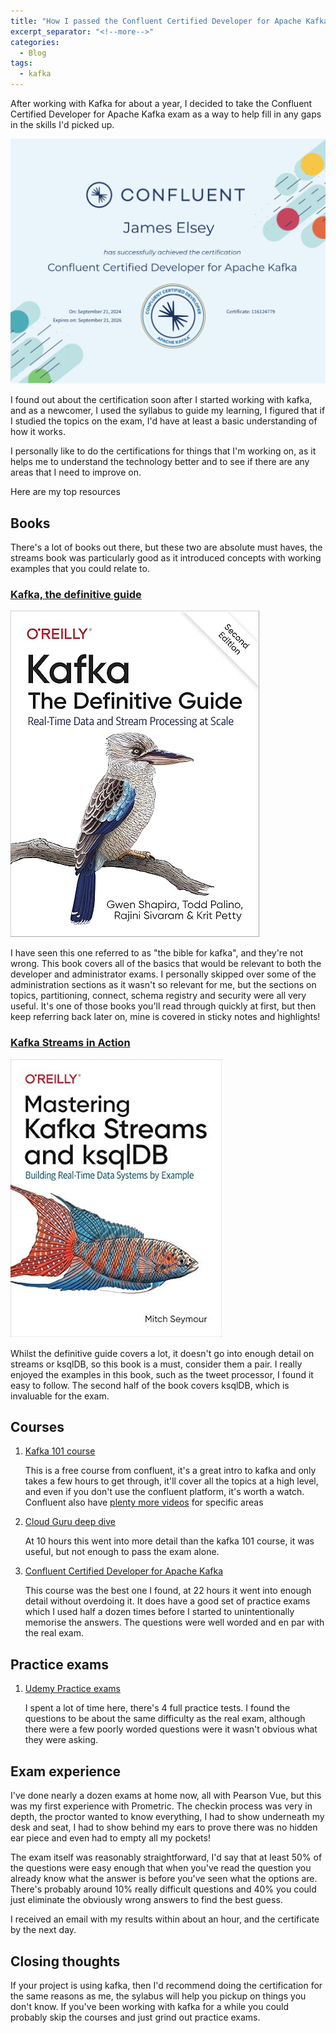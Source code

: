 ```yaml
---
title: "How I passed the Confluent Certified Developer for Apache Kafka"
excerpt_separator: "<!--more-->"
categories:
  - Blog
tags:
  - kafka
---
```

After working with Kafka for about a year, I decided to take the Confluent Certified Developer for Apache Kafka exam as a way to help fill in any gaps in the skills I'd picked up. 

![](/assets/post_images/2024/ccdak.png)

I found out about the certification soon after I started working with kafka, and as a newcomer, I used the syllabus to guide my learning, I figured that if I studied the topics on the exam, I'd have at least a basic understanding of how it works.

I personally like to do the certifications for things that I'm working on, as it helps me to understand the technology better and to see if there are any areas that I need to improve on.

Here are my top resources

## Books
There's a lot of books out there, but these two are absolute must haves, the streams book was particularly good as it introduced concepts with working examples that you could relate to.

### [Kafka, the definitive guide](https://amzn.asia/d/6o9MbCz)
![](/assets/post_images/2024/kafkadefinitiveguide.jpg) 

I have seen this one referred to as "the bible for kafka", and they're not wrong. This book covers all of the basics that would be relevant to both the developer and administrator exams. I personally skipped over some of the administration sections as it wasn't so relevant for me, but the sections on topics, partitioning, connect, schema registry and security were all very useful. It's one of those books you'll read through quickly at first, but then keep referring back later on, mine is covered in sticky notes and highlights!

### [Kafka Streams in Action](https://amzn.asia/d/bZbwEBx)
![](/assets/post_images/2024/kafkastreamsbook.jpg) 

Whilst the definitive guide covers a lot, it doesn't go into enough detail on streams or ksqlDB, so this book is a must, consider them a pair. I really enjoyed the examples in this book, such as the tweet processor, I found it easy to follow. The second half of the book covers ksqlDB, which is invaluable for the exam.

## Courses
1. [Kafka 101 course](https://developer.confluent.io/courses/apache-kafka/events/)

   This is a free course from confluent, it's a great intro to kafka and only takes a few hours to get through, it'll cover all the topics at a high level, and even if you don't use the confluent platform, it's worth a watch. Confluent also have [plenty more videos](https://developer.confluent.io/courses/?course=for-developers#fundamentals) for specific areas  
2. [Cloud Guru deep dive](https://www.pluralsight.com/cloud-guru/courses/apache-kafka-deep-dive)
   
   At 10 hours this went into more detail than the kafka 101 course, it was useful, but not enough to pass the exam alone.
3. [Confluent Certified Developer for Apache Kafka](https://www.pluralsight.com/cloud-guru/courses/confluent-certified-developer-for-apache-kafka-ccdak)

   This course was the best one I found, at 22 hours it went into enough detail without overdoing it. It does have a good set of practice exams which I used half a dozen times before I started to unintentionally memorise the answers. The questions were well worded and en par with the real exam.

## Practice exams
1. [Udemy Practice exams](https://www.udemy.com/course/confluent-certified-apache-kafka-developer-practice-exams)

   I spent a lot of time here, there's 4 full practice tests. I found the questions to be about the same difficulty as the real exam, although there were a few poorly worded questions were it wasn't obvious what they were asking.

## Exam experience
I've done nearly a dozen exams at home now, all with Pearson Vue, but this was my first experience with Prometric. The checkin process was very in depth, the proctor wanted to know everything, I had to show underneath my desk and seat, I had to show behind my ears to prove there was no hidden ear piece and even had to empty all my pockets!

The exam itself was reasonably straightforward, I'd say that at least 50% of the questions were easy enough that when you've read the question you already know what the answer is before you've seen what the options are. There's probably around 10% really difficult questions and 40% you could just eliminate the obviously wrong answers to find the best guess.

I received an email with my results within about an hour, and the certificate by the next day.

## Closing thoughts
If your project is using kafka, then I'd recommend doing the certification for the same reasons as me, the sylabus will help you pickup on things you don't know. If you've been working with kafka for a while you could probably skip the courses and just grind out practice exams.
